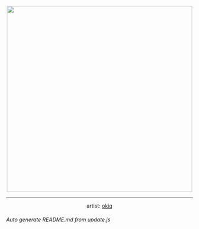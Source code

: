 
<p align="center">
  <img width="500" src="https://nekos.best/api/v2/neko/0196.png">
  <hr/>
  <center>
    artist: <a href="https://www.pixiv.net/en/artworks/82016679">okiq</a>
  </center>
</p>


###### Auto generate README.md from update.js

